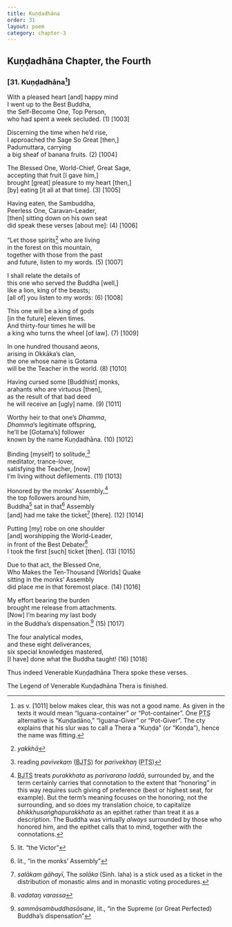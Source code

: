 ```yaml
---
title: Kuṇḍadhāna
order: 31
layout: poem
category: chapter-3
---
```


## Kuṇḍadhāna Chapter, the Fourth

### \[31. Kuṇḍadhāna[^1]\]

With a pleased heart \[and\] happy mind  
I went up to the Best Buddha,  
the Self-Become One, Top Person,  
who had spent a week secluded. (1) \[1003\]

Discerning the time when he’d rise,  
I approached the Sage So Great \[then,\]  
Padumuttara, carrying  
a big sheaf of banana fruits. (2) \[1004\]

The Blessed One, World-Chief, Great Sage,  
accepting that fruit \[I gave him,\]  
brought \[great\] pleasure to my heart \[then,\]  
\[by\] eating \[it all at that time\]. (3) \[1005\]

Having eaten, the Sambuddha,  
Peerless One, Caravan-Leader,  
\[then\] sitting down on his own seat  
did speak these verses \[about me\]: (4) \[1006\]

“Let those spirits[^2] who are living  
in the forest on this mountain,  
together with those from the past  
and future, listen to my words. (5) \[1007\]

I shall relate the details of  
this one who served the Buddha \[well,\]  
like a lion, king of the beasts;  
\[all of\] you listen to my words: (6) \[1008\]

This one will be a king of gods  
\[in the future\] eleven times.  
And thirty-four times he will be  
a king who turns the wheel \[of law\]. (7) \[1009\]

In one hundred thousand aeons,  
arising in Okkāka’s clan,  
the one whose name is Gotama  
will be the Teacher in the world. (8) \[1010\]

Having cursed some \[Buddhist\] monks,  
arahants who are virtuous \[then\],  
as the result of that bad deed  
he will receive an \[ugly\] name. (9) \[1011\]

Worthy heir to that one’s *Dhamma*,  
*Dhamma*’s legitimate offspring,  
he’ll be \[Gotama’s\] follower  
known by the name Kuṇḍadhāna. (10) \[1012\]

Binding \[myself\] to solitude,[^3]  
meditator, trance-lover,  
satisfying the Teacher, \[now\]  
I‘m living without defilements. (11) \[1013\]

Honored by the monks’ Assembly,[^4]  
the top followers around him,  
Buddha[^5] sat in that[^6] Assembly  
\[and\] had me take the ticket[^7] \[there\]. (12) \[1014\]

Putting \[my\] robe on one shoulder  
\[and\] worshipping the World-Leader,  
in front of the Best Debater[^8]  
I took the first \[such\] ticket \[then\]. (13) \[1015\]

Due to that act, the Blessed One,  
Who Makes the Ten-Thousand \[Worlds\] Quake  
sitting in the monks’ Assembly  
did place me in that foremost place. (14) \[1016\]

My effort bearing the burden  
brought me release from attachments.  
\[Now\] I’m bearing my last body  
in the Buddha’s dispensation.[^9] (15) \[1017\]

The four analytical modes,  
and these eight deliverances,  
six special knowledges mastered,  
\[I have\] done what the Buddha taught! (16) \[1018\]

Thus indeed Venerable Kuṇḍadhāna Thera spoke these verses.

The Legend of Venerable Kuṇḍadhāna Thera is finished.

[^1]: as v. \[1011\] below makes clear, this was not a good name. As given in the texts it would mean “Iguana-container” or “Pot-container”. One <abbr title="Pali Text Society">PTS</abbr> alternative is “Kuṇḍadāno,” “Iguana-Giver” or “Pot-Giver”. The cty explains that his slur was to call a Thera a “Kuṇḍa” (or “Koṇḍa”), hence the name was fitting.

[^2]: *yakkhā*

[^3]: reading *pavivekaṃ* (<abbr title="Buddha Jayanthi Tripitaka Series">BJTS</abbr>) for *parivekhaŋ* (<abbr title="Pali Text Society">PTS</abbr>)

[^4]: <abbr title="Buddha Jayanthi Tripitaka Series">BJTS</abbr> treats *purakkhata* as *parivaraṇa laddā*, surrounded by, and the term certainly carries that connotation to the extent that “honoring” in this way requires such giving of preference (best or highest seat, for example). But the term’s meaning focuses on the honoring, not the surrounding, and so does my translation choice, to capitalize *bhikkhusaṅghapurakkhata* as an epithet rather than treat it as a description. The Buddha was virtually *always* surrounded by those who honored him, and the epithet calls that to mind, together with the connotations.

[^5]: lit. “the Victor”

[^6]: lit., “in the monks’ Assembly”

[^7]: *salākam gāhayī*, The *salāka* (Sinh. laha) is a stick used as a ticket in the distribution of monastic alms and in monastic voting procedures.

[^8]: *vadataŋ varassa*

[^9]: *sammāsambuddhasāsane*, lit., “in the Supreme (or Great Perfected) Buddha’s dispensation”
